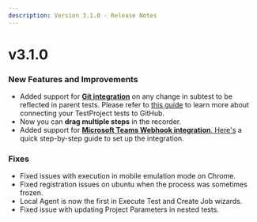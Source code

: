 ```yaml
---
description: Version 3.1.0 - Release Notes
---
```


# v3.1.0

### New Features and Improvements

* Added support for [**Git integration**](https://docs.testproject.io/testproject-integrations/github-integration) on any change in subtest to be reflected in parent tests. Please refer to [this guide](https://docs.testproject.io/testproject-integrations/github-integration) to learn more about connecting your TestProject tests to GitHub.
* Now you can **drag multiple steps** in the recorder.
* Added support for [**Microsoft Teams Webhook integration**. Here's](https://intercom.help/testprojectio/en/articles/5459927-microsoft-teams-webhook-integration) a quick step-by-step guide to set up the integration.

### **Fixes**

* Fixed issues with execution in mobile emulation mode on Chrome.
* Fixed registration issues on ubuntu when the process was sometimes frozen.
* Local Agent is now the first in Execute Test and Create Job wizards.
* Fixed issue with updating Project Parameters in nested tests.



